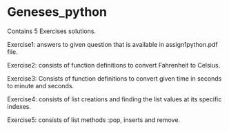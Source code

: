 # Geneses_python
Contains 5 Exercises solutions.






Exercise1:
         answers to given question that is available in assign1python.pdf file.
         
         
Exercise2:
        consists of function definitions to convert Fahrenheit to Celsius.
        
       
Exercise3:
        Consists of function definitions to convert given time in seconds to minute and seconds.
        
        
Exercise4:
        consists of list creations and finding the  list values at its specific indexes.
        

Exercise5:
         consists of list methods :pop, inserts and remove.
